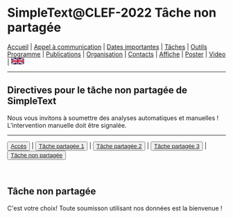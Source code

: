 
# SimpleText@CLEF-2022 Tâche non partagée

[Accueil](./) | [Appel à communication](./CFP) | [Dates importantes](./dates) | [Tâches](./tasks) | [Outils](./tools)  
[Programme](./program) | [Publications](./publications) | [Organisation](./organisation) | [Contacts](./contacts) | [Affiche](./affiche) | [Poster](./poster) | [Video](./video) | [<img src="./en.png" width="30">](../en/CFP)


---

## Directives pour le tâche non partagée de SimpleText

Nous vous invitons à soumettre des analyses automatiques et manuelles ! L’intervention manuelle doit être signalée.

---

<button>[Accès](./tasks)</button> | <button>[Tâche partagée 1](./task1)</button> | <button>[Tâche partagée 2](./task2)</button> | <button>[Tâche partagée 3](./task3)</button> | <button> [Tâche non partagée](./task4) </button>

<br>

## Tâche non partagée

C'est votre choix! Toute soumisson utilisant nos données est la bienvenue !
